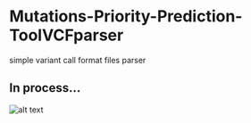 # Mutations-Priority-Prediction-ToolVCFparser
simple variant call format files parser
## In process...
![alt text](http://bioinformaticsinstitute.ru/sites/default/files/bi-logo-wb.png)
